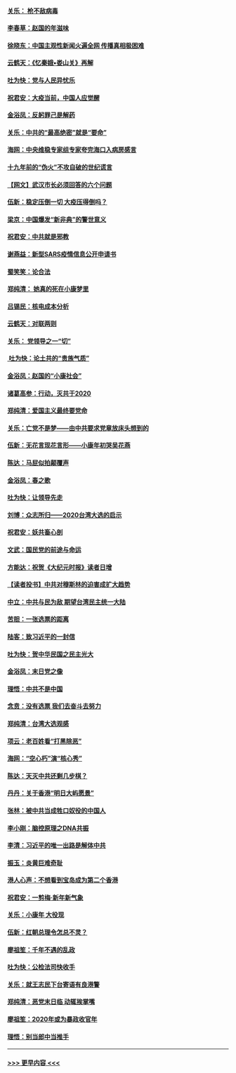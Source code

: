 #### [关乐： 枪不敌病毒](../pages/nsc993/n11826746.md?t=01281622) 
#### [李春草：赵国的年滋味](../pages/nsc993/n11826321.md?t=01281622) 
#### [徐晓东：中国主观性新闻火遍全网 传播真相极困难](../pages/nsc993/n11826508.md?t=01281622) 
#### [云鹤天：《忆秦娥▪娄山关》再解](../pages/nsc993/n11824682.md?t=01281622) 
#### [吐为快：党与人民异忧乐](../pages/nsc993/n11824660.md?t=01281622) 
#### [祝君安：大疫当前，中国人应觉醒](../pages/nsc993/n11821946.md?t=01281622) 
#### [金浴凤：反躬罪己是解药](../pages/nsc993/n11820280.md?t=01281622) 
#### [关乐：中共的“最高绝密”就是“要命”](../pages/nsc993/n11816946.md?t=01281622) 
#### [海网：中央维稳专家组专家夸完海口入病房感言](../pages/nsc993/n11815138.md?t=01281622) 
#### [十九年前的“伪火”不攻自破的世纪谎言](../pages/nsc993/n11813238.md?t=01281622) 
#### [【网文】武汉市长必须回答的六个问题](../pages/nsc993/n11813848.md?t=01281622) 
#### [伍新：稳定压倒一切 大疫压得倒吗？](../pages/nsc993/n11812634.md?t=01281622) 
#### [梁京：中国爆发“新非典”的警世意义](../pages/nsc993/n11812554.md?t=01281622) 
#### [祝君安：中共就是邪教](../pages/nsc993/n11812431.md?t=01281622) 
#### [谢燕益：新型SARS疫情信息公开申请书](../pages/nsc993/n11808840.md?t=01281622) 
#### [蜀笑笑：论合法](../pages/nsc993/n11808064.md?t=01281622) 
#### [郑纯清： 她真的死在小康梦里](../pages/nsc993/n11806623.md?t=01281622) 
#### [吕锡民：核电成本分析](../pages/nsc993/n11806284.md?t=01281622) 
#### [云鹤天：对联两则](../pages/nsc993/n11805957.md?t=01281622) 
#### [关乐： 党领导之一“切”](../pages/nsc993/n11804505.md?t=01281622) 
#### [ 吐为快：论土共的“贵族气质”](../pages/nsc993/n11804490.md?t=01281622) 
#### [金浴凤：赵国的“小康社会”](../pages/nsc993/n11804452.md?t=01281622) 
#### [诸葛高参：行动，灭共于2020](../pages/nsc993/n11804120.md?t=01281622) 
#### [郑纯清：爱国主义最终要党命](../pages/nsc993/n11802197.md?t=01281622) 
#### [关乐：亡党不是梦——由中共要求党章放床头想到的](../pages/nsc993/n11802156.md?t=01281622) 
#### [伍新：无花言现花言形——小康年初哭吴花燕](../pages/nsc993/n11800044.md?t=01281622) 
#### [陈达：马屁似拍颠覆声](../pages/nsc993/n11800010.md?t=01281622) 
#### [金浴凤：春之歌](../pages/nsc993/n11797687.md?t=01281622) 
#### [吐为快：让领导先走](../pages/nsc993/n11797512.md?t=01281622) 
#### [刘博：众志所归——2020台湾大选的启示](../pages/nsc993/n11796878.md?t=01281622) 
#### [祝君安：妖共畜心剖](../pages/nsc993/n11794273.md?t=01281622) 
#### [文武：国民党的前途与命运](../pages/nsc993/n11794198.md?t=01281622) 
#### [方能达：祝贺《大纪元时报》读者日增](../pages/nsc993/n11793807.md?t=01281622) 
#### [【读者投书】中共对穆斯林的迫害成扩大趋势](../pages/nsc993/n11791371.md?t=01281622) 
#### [中立：中共与民为敌 期望台湾民主统一大陆](../pages/nsc993/n11790392.md?t=01281622) 
#### [苦胆：一张选票的距离](../pages/nsc993/n11788914.md?t=01281622) 
#### [陆客：致习近平的一封信](../pages/nsc993/n11788867.md?t=01281622) 
#### [吐为快：贺中华民国之民主光大](../pages/nsc993/n11788618.md?t=01281622) 
#### [金浴凤：末日党之像](../pages/nsc993/n11787475.md?t=01281622) 
#### [理悟：中共不是中国](../pages/nsc993/n11787463.md?t=01281622) 
#### [念贲：没有选票  我们去奋斗去努力](../pages/nsc993/n11787398.md?t=01281622) 
#### [郑纯清：台湾大选观感](../pages/nsc993/n11786210.md?t=01281622) 
#### [项云：老百姓看“打黑除恶”](../pages/nsc993/n11785398.md?t=01281622) 
#### [海网：“空心朽”演“核心秀”](../pages/nsc993/n11783874.md?t=01281622) 
#### [陈达：天灭中共还剩几步棋？](../pages/nsc993/n11783719.md?t=01281622) 
#### [丹丹：关于香港“明日大屿愿景”](../pages/nsc993/n11783273.md?t=01281622) 
#### [张林：被中共当成牲口奴役的中国人](../pages/nsc993/n11782397.md?t=01281622) 
#### [李小刚：脑控原理之DNA共振](../pages/nsc993/n11780962.md?t=01281622) 
#### [李清：习近平的唯一出路是解体中共](../pages/nsc993/n11780866.md?t=01281622) 
#### [振玉：炎黄巨难奇耻](../pages/nsc993/n11779632.md?t=01281622) 
#### [港人心声：不想看到宝岛成为第二个香港](../pages/nsc993/n11778817.md?t=01281622) 
#### [祝君安：一剪梅‧新年新气象](../pages/nsc993/n11776340.md?t=01281622) 
#### [关乐：小康年 大役现](../pages/nsc993/n11774213.md?t=01281622) 
#### [伍新：红朝总理令怎总不灵？](../pages/nsc993/n11770813.md?t=01281622) 
#### [廖祖笙：千年不遇的乱政](../pages/nsc993/n11770373.md?t=01281622) 
#### [吐为快：公检法司快收手](../pages/nsc993/n11770359.md?t=01281622) 
#### [关乐：就王志民下台寄语有良港警](../pages/nsc993/n11769903.md?t=01281622) 
#### [郑纯清：恶党末日临 动辄挨掌嘴](../pages/nsc993/n11769356.md?t=01281622) 
#### [廖祖笙：2020年或为暴政收官年](../pages/nsc993/n11768216.md?t=01281622) 
#### [理悟：别当郎中当推手](../pages/nsc993/n11768243.md?t=01281622) 

----
#### [ >>> 更早内容 <<< ](../indexes/nsc993-earlier.md)
